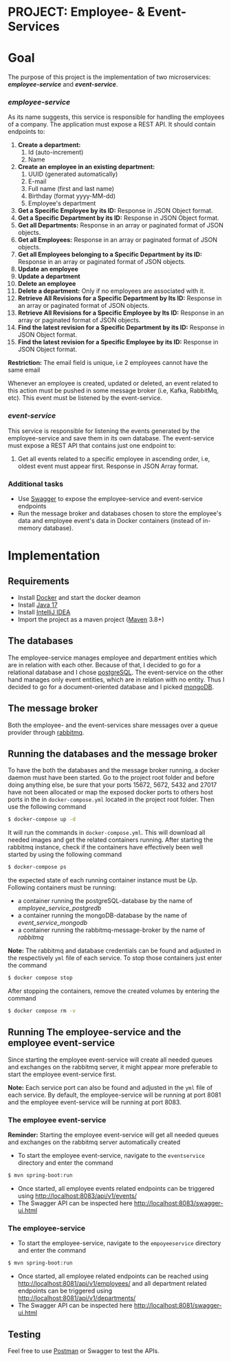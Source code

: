 # PROJECT: Employee- & Event-Services

# Goal

The purpose of this project is the implementation of two microservices: ***employee-service*** and ***event-service***.

### *employee-service*

As its name suggests, this service is responsible for handling the employees of a company. The application must expose a
REST API. It should contain endpoints to:

1. **Create a department:**
    1. Id (auto-increment)
    2. Name 
2. **Create an employee in an existing department:**
    1. UUID (generated automatically)
    2. E-mail
    3. Full name (first and last name)
    4. Birthday (format yyyy-MM-dd)
    5. Employee's department 
3. **Get a Specific Employee by its ID:** Response in JSON Object format.
4. **Get a Specific Department by its ID:** Response in JSON Object format. 
5. **Get all Departments:** Response in an array or paginated format of JSON objects.
6. **Get all Employees:**  Response in an array or paginated format of JSON objects.
7. **Get all Employees belonging to a Specific Department by its ID:** Response in an array or paginated format of JSON objects.
8. **Update an employee** 
9. **Update a department** 
10. **Delete an employee** 
11. **Delete a department:**  Only if no employees are associated with it.
12. **Retrieve All Revisions for a Specific Department by Its ID:** Response in an array or paginated format of JSON objects.
13. **Retrieve All Revisions for a Specific Employee by Its ID:**  Response in an array or paginated format of JSON objects.
14. **Find the latest revision for a Specific Department by its ID:** Response in JSON Object format.
15. **Find the latest revision for a Specific Employee by its ID:** Response in JSON Object format.

**Restriction:** The email field is unique, i.e 2 employees cannot have the same email

Whenever an employee is created, updated or deleted, an event related to this action must be pushed in some message
broker (i.e, Kafka, RabbitMq, etc).
This event must be listened by the event-service.

### *event-service*

This service is responsible for listening the events generated by the employee-service and save them in its own
database.
The event-service must expose a REST API that contains just one endpoint to:

1. Get all events related to a specific employee in ascending order, i.e, oldest event must appear first. Response in
   JSON Array format.

### Additional tasks

* Use [Swagger](https://swagger.io) to expose the employee-service and event-service endpoints
* Run the message broker and databases chosen to store the employee's data and employee event's data
  in Docker containers (instead of in-memory database).

# Implementation

## Requirements

- Install [Docker](https://docs.docker.com/) and start the docker deamon
- Install [Java 17](https://adoptium.net/de/temurin/archive/?version=17)
- Install [IntelliJ IDEA](https://www.jetbrains.com/idea/)
- Import the project as a maven project ([Maven](https://maven.apache.org/) 3.8+)

## The databases

The employee-service manages employee and department entities which are in relation with each other. Because of that, I
decided to go for a relational database and I chose [postgreSQL](https://www.postgresql.org/).
The event-service on the other hand manages only event entities, which are in relation with no entity. Thus I decided to
go for a document-oriented database and I picked [mongoDB](https://www.mongodb.com/).

## The message broker

Both the employee- and the event-services share messages over a queue provider
through [rabbitmq](https://www.rabbitmq.com/).

## Running the databases and the message broker

To have the both the databases and the message broker running, a docker daemon must have been started.
Go to the project root folder and before doing anything else, be sure that your ports 15672, 5672, 5432 and 27017 have
not been allocated or map the exposed docker ports to others host ports in the in `docker-compose.yml`
located in the project root folder.
Then use the following command

```sh
$ docker-compose up -d
``` 

It will run the commands in `docker-compose.yml`. This will download all needed images and get the related containers
running.
After starting the rabbitmq instance, check if the containers have effectively been well started by using the following
command

```sh
$ docker-compose ps
```

the expected state of each running container instance must be *Up*. Following containers must be running:

- a container running the postgreSQL-database by the name of *employee_service_postgredb*
- a container running the mongoDB-database by the name of *event_service_mongodb*
- a container running the rabbitmq-message-broker by the name of *rabbitmq*



**Note:** The rabbitmq and database credentials can be found and adjusted in the respectively `yml` file of each service.
To stop those containers just enter the command
```sh
$ docker compose stop
```
After stopping the containers, remove the created volumes by entering the command
```sh
$ docker compose rm -v
```

## Running The employee-service and the employee event-service

Since starting the employee event-service will create all needed queues and exchanges on the rabbitmq server, it might
appear more preferable to start the employee event-service first.

**Note:** Each service port can also be found and adjusted in the `yml` file of each service.
By default, the employee-service will be running at port 8081 and the employee event-service will be running at port 8083.

### The employee event-service

**Reminder:** Starting the employee event-service will get all needed queues and exchanges on the rabbitmq server
automatically created

- To start the employee event-service, navigate to the `eventservice` directory and enter the command 
```sh
$ mvn spring-boot:run
```
- Once started, all employee events related endpoints can be triggered using <http://localhost:8083/api/v1/events/>
- The Swagger API can be inspected here <http://localhost:8083/swagger-ui.html>

### The employee-service

- To start the employee-service, navigate to the `empoyeeservice` directory and enter the command 
```sh
$ mvn spring-boot:run
```
- Once started, all employee related endpoints can be reached using <http://localhost:8081/api/v1/employees/> and all
  department related endpoints can be triggered using <http://localhost:8081/api/v1/departments/>
- The Swagger API can be inspected here <http://localhost:8081/swagger-ui.html>

## Testing

Feel free to use [Postman](https://www.getpostman.com/) or Swagger to test the APIs.